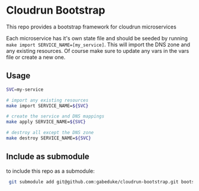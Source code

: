 # Cloudrun Bootstrap

This repo provides a bootstrap framework for cloudrun microservices

Each microservice has it's own state file and should be seeded by running `make import SERVICE_NAME=[my_service]`. This will import the DNS zone and any existing resources. Of course make sure to update any vars in the vars file or create a new one.

## Usage

```bash
SVC=my-service

# import any existing resources
make import SERVICE_NAME=${SVC}

# create the service and DNS mappings
make apply SERVICE_NAME=${SVC}

# destroy all except the DNS zone
make destroy SERVICE_NAME=${SVC}
```

## Include as submodule

to include this repo as a submodule:

```bash
 git submodule add git@github.com:gabeduke/cloudrun-bootstrap.git bootstrap/
```
